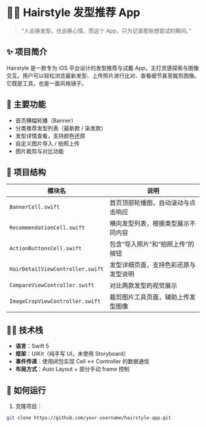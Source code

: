 # 💇‍♀️ Hairstyle 发型推荐 App

> “人会换发型，也会换心情，而这个 App，只为记录那些想尝试的瞬间。”

## ✨ 项目简介

Hairstyle 是一款专为 iOS 平台设计的发型推荐与试戴 App，主打灵感探索与图像交互。用户可以轻松浏览最新发型、上传照片进行比对、查看细节甚至裁剪图像。它既是工具，也是一面风格镜子。

## 📱 主要功能

- 首页横幅轮播（Banner）
- 分类推荐发型列表（最新款 / 染发款）
- 发型详情查看，支持颜色还原
- 自定义图片导入 / 拍照上传
- 图片裁剪与对比功能

## 🧱 项目结构

| 模块名 | 说明 |
|--------|------|
| `BannerCell.swift` | 首页顶部轮播图，自动滚动与点击响应 |
| `RecommendationCell.swift` | 横向发型列表，根据类型展示不同内容 |
| `ActionButtonsCell.swift` | 包含“导入照片”和“拍照上传”的按钮 |
| `HairDetailViewController.swift` | 发型详细页面，支持色彩还原与发型说明 |
| `CompareViewController.swift` | 对比两款发型的视觉展示 |
| `ImageCropViewController.swift` | 裁剪图片工具页面，辅助上传发型图像 |

## 🧑‍💻 技术栈

- **语言**：Swift 5
- **框架**：UIKit（纯手写 UI，未使用 Storyboard）
- **事件传递**：使用闭包实现 Cell ↔ Controller 的数据通信
- **布局方式**：Auto Layout + 部分手动 frame 控制

## 🚀 如何运行

1. 克隆项目：

```bash
git clone https://github.com/your-username/hairstyle-app.git